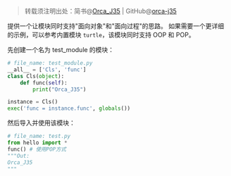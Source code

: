 >转载须注明出处：简书@[Orca_J35](https://www.jianshu.com/u/5e6f798c903a) | GitHub@[orca-j35](https://github.com/orca-j35)

提供一个让模块同时支持"面向对象"和"面向过程"的思路。
如果需要一个更详细的示例，可以参考内置模块 `turtle`，该模块同时支持 OOP 和 POP。

先创建一个名为 test_module 的模块：

```python
# file_name: test_module.py
__all__ = ['Cls', 'func']
class Cls(object):
    def func(self):
        print("Orca_J35")

instance = Cls()
exec('func = instance.func', globals())
```

然后导入并使用该模块：

```python
# file_name: test.py
from hello import *
func() # 使用POP方式
"""Out:
Orca_J35
"""
```
